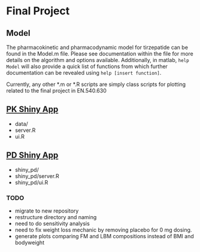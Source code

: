 # Final Project

## Model
The pharmacokinetic and pharmacodynamic model for tirzepatide can be found in the Model.m file.
Please see documentation within the file for more details on the algorithm and options available.
Additionally, in matlab, `help Model` will also provide a quick list of functions from which further documentation can be revealed using
`help [insert function]`.

Currently, any other *.m or *.R scripts are simply class scripts for plotting related to the final project in EN.540.630

## [PK Shiny App](https://vivek-booshan.shinyapps.io/final_project/)
- data/
- server.R
- ui.R

## [PD Shiny App](https://vivek-booshan.shinyapps.io/shiny_pd/)
- shiny_pd/
- shiny_pd/server.R
- shiny_pd/ui.R

  
### TODO
- migrate to new repository
- restructure directory and naming
- need to do sensitivity analysis
- need to fix weight loss mechanic by removing placebo for 0 mg dosing. 
- generate plots comparing FM and LBM compositions instead of BMI and bodyweight
